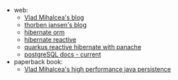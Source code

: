 * web:
    * [Vlad Mihalcea's blog](https://vladmihalcea.com/)
    * [thorben jansen's blog](https://thorben-janssen.com/)
    * [hibernate orm](https://hibernate.org/orm/)
    * [hibernate reactive](https://hibernate.org/reactive/)
    * [quarkus reactive hibernate with panache](https://quarkus.io/guides/hibernate-reactive-panache)
    * [postgreSQL docs - current](https://www.postgresql.org/docs/current/index.html)
* paperback book:
    * [Vlad Mihalcea's high performance java persistence](https://vladmihalcea.com/books/high-performance-java-persistence/)